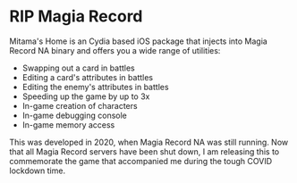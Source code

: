 # RIP Magia Record
Mitama's Home is an Cydia based iOS package that injects into Magia Record NA binary and offers you a wide range of utilities:
- Swapping out a card in battles
- Editing a card's attributes in battles
- Editing the enemy's attributes in battles
- Speeding up the game by up to 3x
- In-game creation of characters
- In-game debugging console
- In-game memory access

This was developed in 2020, when Magia Record NA was still running. Now that all Magia Record servers have been shut down, I am releasing this to commemorate the game that accompanied me during the tough COVID lockdown time.
